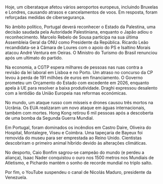 Hoje, um ciberataque afetou vários aeroportos europeus, incluindo Bruxelas e Londres, causando atrasos e cancelamentos de voos. Em resposta, foram reforçadas medidas de cibersegurança.

No âmbito político, Portugal deverá reconhecer o Estado da Palestina, uma decisão saudada pela Autoridade Palestiniana, enquanto o Japão adiou o reconhecimento. Marcelo Rebelo de Sousa participa na sua última Assembleia Geral da ONU como Presidente da República. Ricardo Leão recandidata-se à Câmara de Loures com o apoio do PS e Isaltino Morais atacou André Ventura em Oeiras. O Ministro do Turismo do Brasil renunciou após um ultimato do partido.

Na economia, a CGTP espera milhares de pessoas nas ruas contra a revisão da lei laboral em Lisboa e no Porto. Um atraso no concurso da CP levou à perda de 191 milhões de euros em financiamento. O Governo prometeu um Orçamento do Estado com excedente em 2026, enquanto apela à UE para resolver a baixa produtividade. Draghi expressou desalento com a lentidão da União Europeia nas reformas económicas.

No mundo, um ataque russo com mísseis e drones causou três mortos na Ucrânia. Os EUA realizaram um novo ataque em águas internacionais, também com mortes. Hong Kong retirou 6 mil pessoas após a descoberta de uma bomba da Segunda Guerra Mundial.

Em Portugal, foram dominados os incêndios em Castro Daire, Oliveira do Hospital, Montalegre, Viseu e Coimbra. Uma tapeçaria de Bayeux foi removida do museu para ser emprestada ao Reino Unido. Cientistas descobriram o primeiro animal híbrido devido às alterações climáticas.

No desporto, Caio Bonfim sagrou-se campeão do mundo (e perdeu a aliança), Isaac Nader conquistou o ouro nos 1500 metros nos Mundiais de Atletismo, e Pichardo mantém o sonho de recorde mundial no triplo salto.

Por fim, o YouTube suspendeu o canal de Nicolás Maduro, presidente da Venezuela.